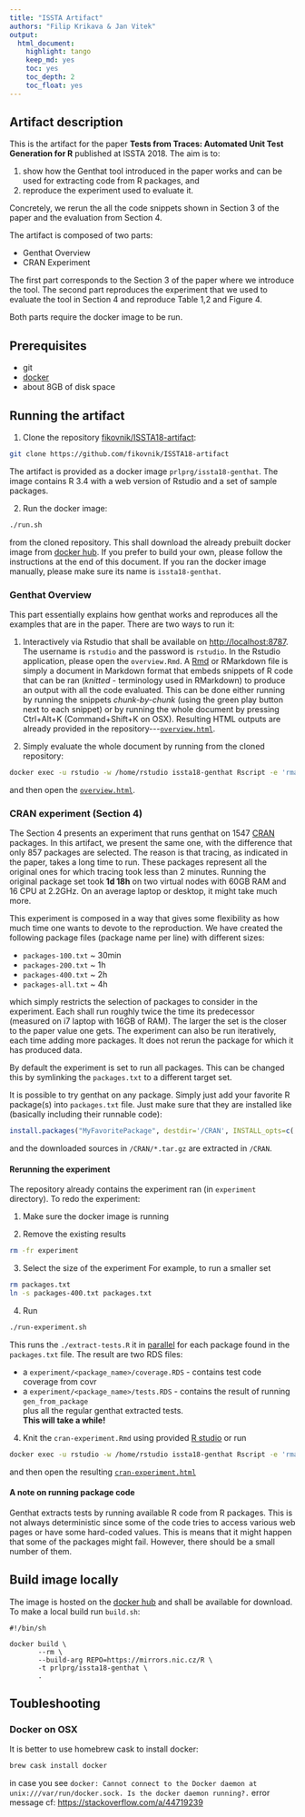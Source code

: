 ```yaml
---
title: "ISSTA Artifact"
authors: "Filip Krikava & Jan Vitek"
output:
  html_document:
    highlight: tango
    keep_md: yes
    toc: yes
    toc_depth: 2
    toc_float: yes
---
```






## Artifact description

This is the artifact for the paper __Tests from Traces: Automated Unit Test Generation for R__ published at ISSTA 2018.
The aim is to:

1. show how the Genthat tool introduced in the paper works and can be used for extracting code from R packages, and
2. reproduce the experiment used to evaluate it.

Concretely, we rerun the all the code snippets shown in Section 3 of the paper and the evaluation from Section 4.

The artifact is composed of two parts:

- Genthat Overview
- CRAN Experiment

The first part corresponds to the Section 3 of the paper where we introduce the tool.
The second part reproduces the experiment that we used to evaluate the tool in Section 4 and reproduce Table 1,2 and Figure 4.

Both parts require the docker image to be run.

## Prerequisites

- git
- [docker](https://www.docker.com/community-edition)
- about 8GB of disk space

## Running the artifact

1. Clone the repository [fikovnik/ISSTA18-artifact](https://github.com/fikovnik/ISSTA18-artifact):
```sh
git clone https://github.com/fikovnik/ISSTA18-artifact
```
The artifact is provided as a docker image `prlprg/issta18-genthat`.
The image contains R 3.4 with a web version of Rstudio and a set of sample packages.

2. Run the docker image:
```sh
./run.sh
```
from the cloned repository.
This shall download the already prebuilt docker image from [docker hub](https://hub.docker.com/r/fikovnik/issta18-artifact/).
If you prefer to build your own, please follow the instructions at the end of this document.
If you ran the docker image manually, please make sure its name is `issta18-genthat`.

### Genthat Overview

This part essentially explains how genthat works and reproduces all the examples that are in the paper.
There are two ways to run it:

1. Interactively via Rstudio that shall be available on [http://localhost:8787](http://localhost:8787).
   The username is `rstudio` and the password is `rstudio`.
   In the Rstudio application, please open the `overview.Rmd`.
   A [Rmd](https://rmarkdown.rstudio.com/) or RMarkdown file is simply a document in Markdown format that embeds snippets of R code that can be ran (_knitted_ - terminology used in RMarkdown) to produce an output with all the code evaluated.
   This can be done either running by running the snippets _chunk-by-chunk_ (using the green play button next to each snippet) or by running the whole document by pressing Ctrl+Alt+K (Command+Shift+K on OSX). 
   Resulting HTML outputs are already provided in the repository---[`overview.html`](http://localhost:8787/files/overview.html).
   
2. Simply evaluate the whole document by running from the cloned repository:
```sh
docker exec -u rstudio -w /home/rstudio issta18-genthat Rscript -e 'rmarkdown::render("overview.Rmd")'
```
and then open the [`overview.html`](http://localhost:8787/files/overview.html).

### CRAN experiment (Section 4)

The Section 4 presents an experiment that runs genthat on 1547 [CRAN](https://cran.r-project.org/) packages.
In this artifact, we present the same one, with the difference that only 857 packages are selected.
The reason is that tracing, as indicated in the paper, takes a long time to run.
These packages represent all the original ones for which tracing took less than 2 minutes.
Running the original package set took **1d 18h** on two virtual nodes with 60GB RAM and 16 CPU at 2.2GHz.
On an average laptop or desktop, it might take much more.

This experiment is composed in a way that gives some flexibility as how much time one wants to devote to the reproduction.
We have created the following package files (package name per line) with different sizes:

- `packages-100.txt` ~ 30min
- `packages-200.txt` ~ 1h
- `packages-400.txt` ~ 2h
- `packages-all.txt` ~ 4h

which simply restricts the selection of packages to consider in the experiment.
Each shall run roughly twice the time its predecessor (measured on i7 laptop with 16GB of RAM).
The larger the set is the closer to the paper value one gets.
The experiment can also be run iteratively, each time adding more packages.
It does not rerun the package for which it has produced data.

By default the experiment is set to run all packages.
This can be changed this by symlinking the `packages.txt` to a different target set.

It is possible to try genthat on any package.
Simply just add your favorite R package(s) into `packages.txt` file.
Just make sure that they are installed like (basically including their runnable code):

```r
install.packages("MyFavoritePackage", destdir='/CRAN', INSTALL_opts=c('--example', '--install-tests', '--with-keep.source', '--no-multiarch'), dependencies=TRUE)
```

and the downloaded sources in `/CRAN/*.tar.gz` are extracted in `/CRAN`.

#### Rerunning the experiment

The repository already contains the experiment ran (in `experiment` directory). 
To redo the experiment:

1. Make sure the docker image is running

2. Remove the existing results
```sh
rm -fr experiment
```

3. Select the size of the experiment
For example, to run a smaller set
```sh
rm packages.txt
ln -s packages-400.txt packages.txt
```

4. Run
```sh
./run-experiment.sh
```
This runs the `./extract-tests.R` it in [parallel](https://www.gnu.org/software/parallel/) for each package found in the `packages.txt` file.
The result are two RDS files:  
- a `experiment/<package_name>/coverage.RDS` - contains test code coverage from covr  
- a `experiment/<package_name>/tests.RDS` - contains the result of running `gen_from_package`  
plus all the regular genthat extracted tests.  
**This will take a while!**

4. Knit the `cran-experiment.Rmd` using provided [R studio](http://localhost:8787) or run
```sh
docker exec -u rstudio -w /home/rstudio issta18-genthat Rscript -e 'rmarkdown::render("cran-experiment.Rmd")'
```
and then open the resulting [`cran-experiment.html`](http://localhost:8787/files/cran-experiment.html)

#### A note on running package code

Genthat extracts tests by running available R code from R packages.
This is not always deterministic since some of the code tries to access various web pages or have some hard-coded values.
This is means that it might happen that some of the packages might fail.
However, there should be a small number of them.

## Build image locally

The image is hosted on the [docker hub](https://hub.docker.com/r/fikovnik/issta18-artifact/) and shall be available for download.
To make a local build run `build.sh`:


```
#!/bin/sh

docker build \
       --rm \
       --build-arg REPO=https://mirrors.nic.cz/R \
       -t prlprg/issta18-genthat \
       .
```

## Toubleshooting

### Docker on OSX

It is better to use homebrew cask to install docker:

```sh
brew cask install docker
```

in case you see `docker: Cannot connect to the Docker daemon at unix:///var/run/docker.sock. Is the docker daemon running?.` error message
cf: https://stackoverflow.com/a/44719239
